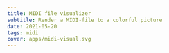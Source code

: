 ```yaml
---
title: MIDI file visualizer
subtitle: Render a MIDI-file to a colorful picture
date: 2021-05-20
tags: midi
cover: apps/midi-visual.svg
---
```


<client-only>
  <midi-visualizer />
</client-only>